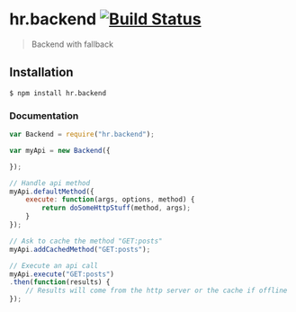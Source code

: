 hr.backend [![Build Status](https://travis-ci.org/HappyRhino/hr.backend.png?branch=master)](https://travis-ci.org/HappyRhino/hr.backend)
=============================

> Backend with fallback

## Installation

```
$ npm install hr.backend
```

### Documentation

```js
var Backend = require("hr.backend");

var myApi = new Backend({

});

// Handle api method
myApi.defaultMethod({
    execute: function(args, options, method) {
        return doSomeHttpStuff(method, args);
    }
});

// Ask to cache the method "GET:posts"
myApi.addCachedMethod("GET:posts");

// Execute an api call
myApi.execute("GET:posts")
.then(function(results) {
    // Results will come from the http server or the cache if offline
});
```
